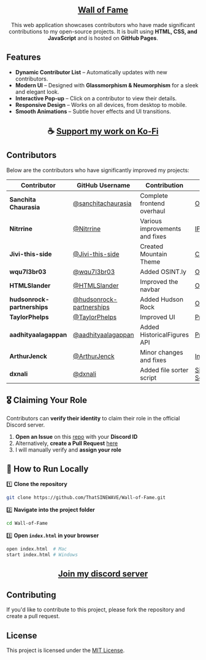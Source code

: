 <div align="center">

## [Wall of Fame](https://ThatSINEWAVE.github.io/Wall-of-Fame/)

This web application showcases contributors who have made significant contributions to my open-source projects. It is built using **HTML, CSS, and JavaScript** and is hosted on **GitHub Pages**.  

</div>

## Features  

- **Dynamic Contributor List** – Automatically updates with new contributors.  
- **Modern UI** – Designed with **Glassmorphism & Neumorphism** for a sleek and elegant look.  
- **Interactive Pop-up** – Click on a contributor to view their details.  
- **Responsive Design** – Works on all devices, from desktop to mobile.  
- **Smooth Animations** – Subtle hover effects and UI transitions.  

<div align="center">

## ☕ [Support my work on Ko-Fi](https://ko-fi.com/thatsinewave)

</div>

## Contributors  

Below are the contributors who have significantly improved my projects:  

| Contributor | GitHub Username | Contribution | Project |
|------------|---------------|-------------|---------|
| **Sanchita Chaurasia** | [@sanchitachaurasia](https://github.com/sanchitachaurasia) | Complete frontend overhaul | [OSINT-Toolkit](https://github.com/ThatSINEWAVE/OSINT-Toolkit/pull/4) |
| **Nitrrine** | [@Nitrrine](https://github.com/Nitrrine) | Various improvements and fixes | [IP-Lookup-Bot](https://github.com/ThatSINEWAVE/IP-Lookup-Bot/pull/7) |
| **Jivi-this-side** | [@Jivi-this-side](https://github.com/Jivi-this-side) | Created Mountain Theme | [Clockwork](https://github.com/ThatSINEWAVE/Clockwork/pull/2) |
| **wqu7l3br03** | [@wqu7l3br03](https://github.com/wqu7l3br03) | Added OSINT.ly | [OSINT-Toolkit](https://github.com/ThatSINEWAVE/OSINT-Toolkit/pull/5) |
| **HTMLSlander** | [@HTMLSlander](https://github.com/HTMLSlander) | Improved the navbar | [OSINT-Toolkit](https://github.com/ThatSINEWAVE/OSINT-Toolkit/pull/7) |
| **hudsonrock-partnerships** | [@hudsonrock-partnerships](https://github.com/hudsonrock-partnerships) | Added Hudson Rock | [OSINT-Toolkit](https://github.com/ThatSINEWAVE/OSINT-Toolkit/pull/8) |
| **TaylorPhelps** | [@TaylorPhelps](https://github.com/TaylorPhelps) | Improved UI | [PredictionEngine](https://github.com/ThatSINEWAVE/PredictionEngine/pull/2) |
| **aadhityaalagappan** | [@aadhityaalagappan](https://github.com/aadhityaalagappan) | Added HistoricalFigures API | [PredictionEngine](https://github.com/ThatSINEWAVE/PredictionEngine/pull/3) |
| **ArthurJenck** | [@ArthurJenck](https://github.com/ArthurJenck) | Minor changes and fixes | [InsaneIdeas](https://github.com/ThatSINEWAVE/InsaneIdeas/pull/2) |
| **dxnali** | [@dxnali](https://github.com/dxnali) | Added file sorter script | [Simple-Python-Scripts](https://github.com/ThatSINEWAVE/Simple-Python-Scripts/pull/3) |

## 🎖 Claiming Your Role  

Contributors can **verify their identity** to claim their role in the official Discord server.  

1. **Open an Issue** on this [repo](https://github.com/ThatSINEWAVE/Wall-of-Fame/issues) with your **Discord ID**  
2. Alternatively, **create a Pull Request** [here](https://github.com/ThatSINEWAVE/Wall-of-Fame/pulls)  
3. I will manually verify and **assign your role**  


## 🚀 How to Run Locally  

1️⃣ **Clone the repository**  
```bash
git clone https://github.com/ThatSINEWAVE/Wall-of-Fame.git
```

2️⃣ **Navigate into the project folder**  
```bash
cd Wall-of-Fame
```

3️⃣ **Open `index.html` in your browser**  
```bash
open index.html  # Mac
start index.html # Windows
```

<div align="center">

## [Join my discord server](https://discord.gg/2nHHHBWNDw)

</div>

## Contributing

If you'd like to contribute to this project, please fork the repository and create a pull request.

## License

This project is licensed under the [MIT License](LICENSE).
